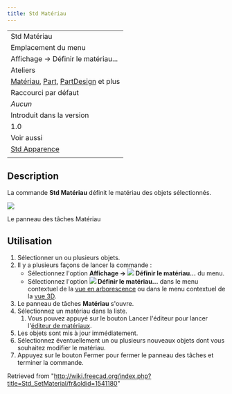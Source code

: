```yaml
---
title: Std Matériau
---
```

|  |
| --- |
| Std Matériau |
| Emplacement du menu |
| Affichage → Définir le matériau... |
| Ateliers |
| [Matériau](/Material_Workbench/fr "Material Workbench/fr"), [Part](/Part_Workbench/fr "Part Workbench/fr"), [PartDesign](/PartDesign_Workbench/fr "PartDesign Workbench/fr") et plus |
| Raccourci par défaut |
| *Aucun* |
| Introduit dans la version |
| 1.0 |
| Voir aussi |
| [Std Apparence](/Std_SetAppearance/fr "Std SetAppearance/fr") |
|  |

## Description

La commande **Std Matériau** définit le matériau des objets sélectionnés.

![](/images/Std_SetMaterial_Taskpanel.png)

Le panneau des tâches Matériau

## Utilisation

1. Sélectionner un ou plusieurs objets.
2. Il y a plusieurs façons de lancer la commande :
   * Sélectionnez l'option **Affichage → ![](/images/Std_SetMaterial.svg) Définir le matériau...** du menu.
   * Sélectionnez l'option **![](/images/Std_SetMaterial.svg) Définir le matériau...** dans le menu contextuel de la [vue en arborescence](/Tree_view/fr "Tree view/fr") ou dans le menu contextuel de la [vue 3D](/3D_view/fr "3D view/fr").
3. Le panneau de tâches **Matériau** s'ouvre.
4. Sélectionnez un matériau dans la liste.
   1. Vous pouvez appuyé sur le bouton Lancer l'éditeur pour lancer l'[éditeur de matériaux](/Material_Edit/fr "Material Edit/fr").
5. Les objets sont mis à jour immédiatement.
6. Sélectionnez éventuellement un ou plusieurs nouveaux objets dont vous souhaitez modifier le matériau.
7. Appuyez sur le bouton Fermer pour fermer le panneau des tâches et terminer la commande.

Retrieved from "<http://wiki.freecad.org/index.php?title=Std_SetMaterial/fr&oldid=1541180>"